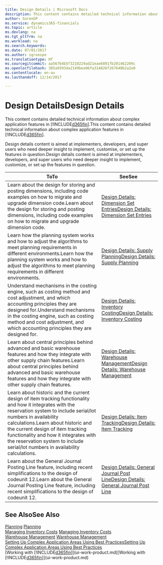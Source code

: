 ```yaml
---
title: Design Details | Microsoft Docs
description: This content contains detailed technical information about complex application features in Dynamics 365.
author: SorenGP
ms.service: dynamics365-financials
ms.topic: article
ms.devlang: na
ms.tgt_pltfrm: na
ms.workload: na
ms.search.keywords: 
ms.date: 07/01/2017
ms.author: sgroespe
ms.translationtype: HT
ms.sourcegitcommit: aa56764b5f3210229ad21eae6891fb201462209c
ms.openlocfilehash: 385a9593da2149bea96fa314826f267640b2a2e0
ms.contentlocale: en-au
ms.lasthandoff: 12/14/2017

---
```

# <a name="design-details"></a><span data-ttu-id="cbf80-103">Design Details</span><span class="sxs-lookup"><span data-stu-id="cbf80-103">Design Details</span></span>
<span data-ttu-id="cbf80-104">This content contains detailed technical information about complex application features in [!INCLUDE[d365fin](includes/d365fin_md.md)].</span><span class="sxs-lookup"><span data-stu-id="cbf80-104">This content contains detailed technical information about complex application features in [!INCLUDE[d365fin](includes/d365fin_md.md)].</span></span>  

 <span data-ttu-id="cbf80-105">Design details content is aimed at implementers, developers, and super users who need deeper insight to implement, customise, or set up the features in question.</span><span class="sxs-lookup"><span data-stu-id="cbf80-105">Design details content is aimed at implementers, developers, and super users who need deeper insight to implement, customize, or set up the features in question.</span></span>  

|<span data-ttu-id="cbf80-106">**To**</span><span class="sxs-lookup"><span data-stu-id="cbf80-106">**To**</span></span>|<span data-ttu-id="cbf80-107">**See**</span><span class="sxs-lookup"><span data-stu-id="cbf80-107">**See**</span></span>|  
|------------|-------------|  
|<span data-ttu-id="cbf80-108">Learn about the design for storing and posting dimensions, including code examples on how to migrate and upgrade dimension code.</span><span class="sxs-lookup"><span data-stu-id="cbf80-108">Learn about the design for storing and posting dimensions, including code examples on how to migrate and upgrade dimension code.</span></span>|[<span data-ttu-id="cbf80-109">Design Details: Dimension Set Entries</span><span class="sxs-lookup"><span data-stu-id="cbf80-109">Design Details: Dimension Set Entries</span></span>](design-details-dimension-set-entries.md)|  
|<span data-ttu-id="cbf80-110">Learn how the planning system works and how to adjust the algorithms to meet planning requirements in different environments.</span><span class="sxs-lookup"><span data-stu-id="cbf80-110">Learn how the planning system works and how to adjust the algorithms to meet planning requirements in different environments.</span></span>|[<span data-ttu-id="cbf80-111">Design Details: Supply Planning</span><span class="sxs-lookup"><span data-stu-id="cbf80-111">Design Details: Supply Planning</span></span>](design-details-supply-planning.md)|  
|<span data-ttu-id="cbf80-112">Understand mechanisms in the costing engine, such as costing method and cost adjustment, and which accounting principles they are designed for.</span><span class="sxs-lookup"><span data-stu-id="cbf80-112">Understand mechanisms in the costing engine, such as costing method and cost adjustment, and which accounting principles they are designed for.</span></span>|[<span data-ttu-id="cbf80-113">Design Details: Inventory Costing</span><span class="sxs-lookup"><span data-stu-id="cbf80-113">Design Details: Inventory Costing</span></span>](design-details-inventory-costing.md)|  
|<span data-ttu-id="cbf80-114">Learn about central principles behind advanced and basic warehouse features and how they integrate with other supply chain features.</span><span class="sxs-lookup"><span data-stu-id="cbf80-114">Learn about central principles behind advanced and basic warehouse features and how they integrate with other supply chain features.</span></span>|[<span data-ttu-id="cbf80-115">Design Details: Warehouse Management</span><span class="sxs-lookup"><span data-stu-id="cbf80-115">Design Details: Warehouse Management</span></span>](design-details-warehouse-management.md)|  
|<span data-ttu-id="cbf80-116">Learn about historic and the current design of item tracking functionality and how it integrates with the reservation system to include serial/lot numbers in availability calculations.</span><span class="sxs-lookup"><span data-stu-id="cbf80-116">Learn about historic and the current design of item tracking functionality and how it integrates with the reservation system to include serial/lot numbers in availability calculations.</span></span>|[<span data-ttu-id="cbf80-117">Design Details: Item Tracking</span><span class="sxs-lookup"><span data-stu-id="cbf80-117">Design Details: Item Tracking</span></span>](design-details-item-tracking.md)|  
|<span data-ttu-id="cbf80-118">Learn about the General Journal Posting Line feature, including recent simplifications to the design of codeunit 12.</span><span class="sxs-lookup"><span data-stu-id="cbf80-118">Learn about the General Journal Posting Line feature, including recent simplifications to the design of codeunit 12.</span></span>|[<span data-ttu-id="cbf80-119">Design Details: General Journal Post Line</span><span class="sxs-lookup"><span data-stu-id="cbf80-119">Design Details: General Journal Post Line</span></span>](design-details-general-journal-post-line.md)|  

## <a name="see-also"></a><span data-ttu-id="cbf80-120">See Also</span><span class="sxs-lookup"><span data-stu-id="cbf80-120">See Also</span></span>  
 <span data-ttu-id="cbf80-121">[Planning](production-planning.md) </span><span class="sxs-lookup"><span data-stu-id="cbf80-121">[Planning](production-planning.md) </span></span>  
 <span data-ttu-id="cbf80-122">[Managing Inventory Costs](finance-manage-inventory-costs.md) </span><span class="sxs-lookup"><span data-stu-id="cbf80-122">[Managing Inventory Costs](finance-manage-inventory-costs.md) </span></span>  
 <span data-ttu-id="cbf80-123">[Warehouse Management](warehouse-manage-warehouse.md) </span><span class="sxs-lookup"><span data-stu-id="cbf80-123">[Warehouse Management](warehouse-manage-warehouse.md) </span></span>  
 [<span data-ttu-id="cbf80-124">Setting Up Complex Application Areas Using Best Practices</span><span class="sxs-lookup"><span data-stu-id="cbf80-124">Setting Up Complex Application Areas Using Best Practices</span></span>](set-up-complex-application-areas-using-best-practices.md)  
 <span data-ttu-id="cbf80-125">[Working with [!INCLUDE[d365fin](includes/d365fin_md.md)]](ui-work-product.md)</span><span class="sxs-lookup"><span data-stu-id="cbf80-125">[Working with [!INCLUDE[d365fin](includes/d365fin_md.md)]](ui-work-product.md)</span></span>

